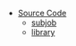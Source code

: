 * [Source Code](source-code.md)
  * [subjob](source-code/subjob.md)
  * [library](source-code/library.md)